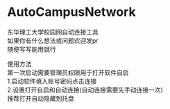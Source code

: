 # AutoCampusNetwork
东华理工大学校园网自动连接工具<br>
如果你有什么想法或问题欢迎发pr<br>
随便写写能用就行<br>

使用方法<br>
第一次启动需要管理员权限用于打开软件自启<br>
1.启动软件填入账号密码点击连接<br>
2.设置打开自启和自动连接(自动连接需要先手动连接一次)<br>
推荐打开自动隐藏到托盘<br>

